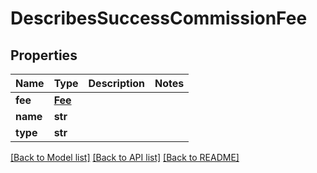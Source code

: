 # DescribesSuccessCommissionFee

## Properties
Name | Type | Description | Notes
------------ | ------------- | ------------- | -------------
**fee** | [**Fee**](Fee.md) |  | 
**name** | **str** |  | 
**type** | **str** |  | 

[[Back to Model list]](../README.md#documentation-for-models) [[Back to API list]](../README.md#documentation-for-api-endpoints) [[Back to README]](../README.md)


